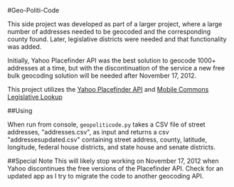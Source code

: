 #Geo-Politi-Code

This side project was developed as part of a larger project, where a large number of addresses needed to be geocoded and the corresponding county found.  Later, legislative districts were needed and that functionality was added. 

Initially, Yahoo Placefinder API was the best solution to geocode 1000+ addresses at a time, but with the discontinuation of the service a new free bulk geocoding solution will be needed after November 17, 2012.

This project utilizes the [Yahoo Placefinder API](http://developer.yahoo.com/geo/placefinder/) and [Mobile Commons Legislative Lookup](http://www.mobilecommons.com/mobile-commons-api/legislative-lookup/)

##Using

When run from console, ```geopoliticode.py``` takes a CSV file of street addresses, "addresses.csv", as input and returns a csv "addressesupdated.csv" containing street address, county, latitude, longitude, federal house districts, and state house and senate districts.


##Special Note
This will likely stop working on November 17, 2012 when Yahoo discontinues the free versions of the Placefinder API.  Check for an updated app as I try to migrate the code to another geocoding API.
